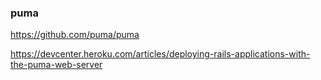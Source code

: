 ### puma

https://github.com/puma/puma

https://devcenter.heroku.com/articles/deploying-rails-applications-with-the-puma-web-server

